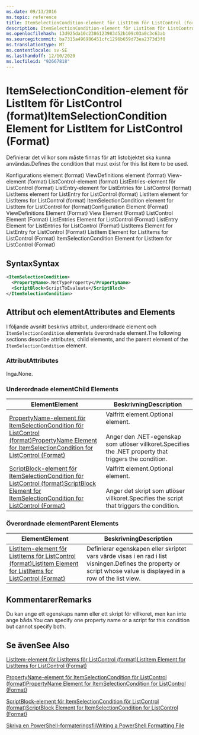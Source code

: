```yaml
---
ms.date: 09/13/2016
ms.topic: reference
title: ItemSelectionCondition-element för ListItem för ListControl (format)
description: ItemSelectionCondition-element för ListItem för ListControl (format)
ms.openlocfilehash: 13d925da10c2386123983d52b109c03a0c3c63ab
ms.sourcegitcommit: ba7315a496986451cfc1296b659d73ea2373d3f0
ms.translationtype: MT
ms.contentlocale: sv-SE
ms.lasthandoff: 12/10/2020
ms.locfileid: "92667818"
---
```

# <a name="itemselectioncondition-element-for-listitem-for-listcontrol-format"></a><span data-ttu-id="eb522-103">ItemSelectionCondition-element för ListItem för ListControl (format)</span><span class="sxs-lookup"><span data-stu-id="eb522-103">ItemSelectionCondition Element for ListItem for ListControl (Format)</span></span>

<span data-ttu-id="eb522-104">Definierar det villkor som måste finnas för att listobjektet ska kunna användas.</span><span class="sxs-lookup"><span data-stu-id="eb522-104">Defines the condition that must exist for this list item to be used.</span></span>

<span data-ttu-id="eb522-105">Konfigurations element (format) ViewDefinitions element (format) View-element (format) ListControl-element (format) ListEntries-element för ListControl (format) ListEntry-element för ListEntries för ListControl (format) ListItems element for ListEntry for ListControl (format) ListItem element for ListItems for ListControl (format) ItemSelectionCondition element for ListItem for ListControl for (format)</span><span class="sxs-lookup"><span data-stu-id="eb522-105">Configuration Element (Format) ViewDefinitions Element (Format) View Element (Format) ListControl Element (Format) ListEntries Element for ListControl (Format) ListEntry Element for ListEntries for ListControl (Format) ListItems Element for ListEntry for ListControl (Format) ListItem Element for ListItems for ListControl (Format) ItemSelectionCondition Element for ListItem for ListControl (Format)</span></span>

## <a name="syntax"></a><span data-ttu-id="eb522-106">Syntax</span><span class="sxs-lookup"><span data-stu-id="eb522-106">Syntax</span></span>

```xml
<ItemSelectionCondition>
  <PropertyName>.NetTypeProperty</PropertyName>
  <ScriptBlock>ScriptToEvaluate</ScriptBlock>
</ItemSelectionCondition>
```

## <a name="attributes-and-elements"></a><span data-ttu-id="eb522-107">Attribut och element</span><span class="sxs-lookup"><span data-stu-id="eb522-107">Attributes and Elements</span></span>

<span data-ttu-id="eb522-108">I följande avsnitt beskrivs attribut, underordnade element och `ItemSelectionCondition` elementets överordnade element.</span><span class="sxs-lookup"><span data-stu-id="eb522-108">The following sections describe attributes, child elements, and the parent element of the `ItemSelectionCondition` element.</span></span>

### <a name="attributes"></a><span data-ttu-id="eb522-109">Attribut</span><span class="sxs-lookup"><span data-stu-id="eb522-109">Attributes</span></span>

<span data-ttu-id="eb522-110">Inga.</span><span class="sxs-lookup"><span data-stu-id="eb522-110">None.</span></span>

### <a name="child-elements"></a><span data-ttu-id="eb522-111">Underordnade element</span><span class="sxs-lookup"><span data-stu-id="eb522-111">Child Elements</span></span>

|<span data-ttu-id="eb522-112">Element</span><span class="sxs-lookup"><span data-stu-id="eb522-112">Element</span></span>|<span data-ttu-id="eb522-113">Beskrivning</span><span class="sxs-lookup"><span data-stu-id="eb522-113">Description</span></span>|
|-------------|-----------------|
|[<span data-ttu-id="eb522-114">PropertyName-element för ItemSelectionCondition för ListControl (format)</span><span class="sxs-lookup"><span data-stu-id="eb522-114">PropertyName Element for ItemSelectionCondition for ListControl (Format)</span></span>](./propertyname-element-for-itemselectioncondition-for-listcontrol-format.md)|<span data-ttu-id="eb522-115">Valfritt element.</span><span class="sxs-lookup"><span data-stu-id="eb522-115">Optional element.</span></span><br /><br /> <span data-ttu-id="eb522-116">Anger den .NET-egenskap som utlöser villkoret.</span><span class="sxs-lookup"><span data-stu-id="eb522-116">Specifies the .NET property that triggers the condition.</span></span>|
|[<span data-ttu-id="eb522-117">ScriptBlock-element för ItemSelectionCondition för ListControl (format)</span><span class="sxs-lookup"><span data-stu-id="eb522-117">ScriptBlock Element for ItemSelectionCondition for ListControl (Format)</span></span>](./scriptblock-element-for-itemselectioncondition-for-listcontrol-format.md)|<span data-ttu-id="eb522-118">Valfritt element.</span><span class="sxs-lookup"><span data-stu-id="eb522-118">Optional element.</span></span><br /><br /> <span data-ttu-id="eb522-119">Anger det skript som utlöser villkoret.</span><span class="sxs-lookup"><span data-stu-id="eb522-119">Specifies the script that triggers the condition.</span></span>|

### <a name="parent-elements"></a><span data-ttu-id="eb522-120">Överordnade element</span><span class="sxs-lookup"><span data-stu-id="eb522-120">Parent Elements</span></span>

|<span data-ttu-id="eb522-121">Element</span><span class="sxs-lookup"><span data-stu-id="eb522-121">Element</span></span>|<span data-ttu-id="eb522-122">Beskrivning</span><span class="sxs-lookup"><span data-stu-id="eb522-122">Description</span></span>|
|-------------|-----------------|
|[<span data-ttu-id="eb522-123">ListItem-element för ListItems för ListControl (format)</span><span class="sxs-lookup"><span data-stu-id="eb522-123">ListItem Element for ListItems for ListControl (Format)</span></span>](./listitem-element-for-listitems-for-listcontrol-format.md)|<span data-ttu-id="eb522-124">Definierar egenskapen eller skriptet vars värde visas i en rad i list visningen.</span><span class="sxs-lookup"><span data-stu-id="eb522-124">Defines the property or script whose value is displayed in a row of the list view.</span></span>|

## <a name="remarks"></a><span data-ttu-id="eb522-125">Kommentarer</span><span class="sxs-lookup"><span data-stu-id="eb522-125">Remarks</span></span>

<span data-ttu-id="eb522-126">Du kan ange ett egenskaps namn eller ett skript för villkoret, men kan inte ange båda.</span><span class="sxs-lookup"><span data-stu-id="eb522-126">You can specify one property name or a script for this condition but cannot specify both.</span></span>

## <a name="see-also"></a><span data-ttu-id="eb522-127">Se även</span><span class="sxs-lookup"><span data-stu-id="eb522-127">See Also</span></span>

[<span data-ttu-id="eb522-128">ListItem-element för ListItems för ListControl (format)</span><span class="sxs-lookup"><span data-stu-id="eb522-128">ListItem Element for ListItems for ListControl (Format)</span></span>](./listitem-element-for-listitems-for-listcontrol-format.md)

[<span data-ttu-id="eb522-129">PropertyName-element för ItemSelectionCondition för ListControl (format)</span><span class="sxs-lookup"><span data-stu-id="eb522-129">PropertyName Element for ItemSelectionCondition for ListControl (Format)</span></span>](./propertyname-element-for-itemselectioncondition-for-listcontrol-format.md)

[<span data-ttu-id="eb522-130">ScriptBlock-element för ItemSelectionCondition för ListControl (format)</span><span class="sxs-lookup"><span data-stu-id="eb522-130">ScriptBlock Element for ItemSelectionCondition for ListControl (Format)</span></span>](./scriptblock-element-for-itemselectioncondition-for-listcontrol-format.md)

[<span data-ttu-id="eb522-131">Skriva en PowerShell-formateringsfil</span><span class="sxs-lookup"><span data-stu-id="eb522-131">Writing a PowerShell Formatting File</span></span>](./writing-a-powershell-formatting-file.md)
